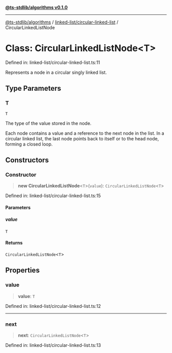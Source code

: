 [**@ts-stdlib/algorithms v0.1.0**](../../../README.md)

***

[@ts-stdlib/algorithms](../../../README.md) / [linked-list/circular-linked-list](../README.md) / CircularLinkedListNode

# Class: CircularLinkedListNode\<T\>

Defined in: linked-list/circular-linked-list.ts:11

Represents a node in a circular singly linked list.

## Type Parameters

### T

`T`

The type of the value stored in the node.

Each node contains a value and a reference to the next node in the list.
In a circular linked list, the last node points back to itself or to the head node,
forming a closed loop.

## Constructors

### Constructor

> **new CircularLinkedListNode**\<`T`\>(`value`): `CircularLinkedListNode`\<`T`\>

Defined in: linked-list/circular-linked-list.ts:15

#### Parameters

##### value

`T`

#### Returns

`CircularLinkedListNode`\<`T`\>

## Properties

### value

> **value**: `T`

Defined in: linked-list/circular-linked-list.ts:12

***

### next

> **next**: `CircularLinkedListNode`\<`T`\>

Defined in: linked-list/circular-linked-list.ts:13
